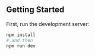 ## Getting Started

First, run the development server:

```bash
npm install
# and then
npm run dev
```
